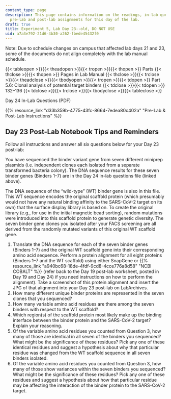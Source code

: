 ```yaml
---
content_type: page
description: This page contains information on the readings, in-lab questions, and
  pre-lab and post-lab assignments for this day of the lab.
draft: true
title: Experiment 5, Lab Day 23--old, DO NOT USE
uid: a7a3e792-21d6-4b30-a262-fbede45432f0
---
```

Note: Due to schedule changes on campus that affected lab days 21 and 23, some of the documents do not align completely with the lab manual schedule.

{{< tableopen >}}{{< theadopen >}}{{< tropen >}}{{< thopen >}}
Parts
{{< thclose >}}{{< thopen >}}
Pages in Lab Manual
{{< thclose >}}{{< trclose >}}{{< theadclose >}}{{< tbodyopen >}}{{< tropen >}}{{< tdopen >}}
Part 5.6: Clonal analysis of potential target binders
{{< tdclose >}}{{< tdopen >}}
132–136
{{< tdclose >}}{{< trclose >}}{{< tbodyclose >}}{{< tableclose >}}

Day 24 In-Lab Questions (PDF)

{{% resource_link "d33b359b-4775-43fc-8664-7edea80c402a" "Pre-Lab & Post-Lab Instructions" %}}

## Day 23 Post-Lab Notebook Tips and Reminders

Follow all instructions and answer all six questions below for your Day 23 post-lab:

You have sequenced the binder variant gene from seven different miniprep plasmids (i.e. independent clones each isolated from a separate transformed bacteria colony). The DNA sequence results for these seven binder genes (Binders 1–7) are in the Day 24 in-lab questions file (linked above).              

The DNA sequence of the “wild-type” (WT) binder gene is also in this file. This WT sequence encodes the original scaffold protein (which presumably would not have any natural binding affinity to the SARS-CoV-2 target on its own) that the surface display library is based on. To create the original library (e.g., for use in the initial magnetic bead sorting), random mutations were introduced into this scaffold protein to generate genetic diversity. The seven binder gene clones you isolated after your FACS screening are all derived from the randomly mutated variants of this original WT scaffold gene.

1. Translate the DNA sequence for each of the seven binder genes (Binders 1–7) and the original WT scaffold gene into their corresponding amino acid sequence. Perform a protein alignment for all eight proteins (Binders 1–7 and the WT scaffold) using either SnapGene or {{% resource_link "a940bc68-18de-4fdf-9cd8-4cce776a8d58" "NCBI COBALT" %}} (refer back to the Day 19 post-lab worksheet, posted in Day 19 and Day 24) if you need instructions on how to perform the alignment). Take a screenshot of this protein alignment and insert the JPG of that alignment into your Day 23 post-lab on LabArchives. 
2. How many different unique binder proteins are represented in the seven clones that you sequenced? 
3. How many variable amino acid residues are there among the seven binders with respect to the WT scaffold? 
4. Which region(s) of the scaffold protein most likely make up the binding interface between the binder protein and the SARS-CoV-2 target? Explain your reasoning. 
5. Of the variable amino acid residues you counted from Question 3, how many of those are identical in all seven of the binders you sequenced? What might be the significance of these residues? Pick any one of these identical residues and suggest a hypothesis about why that particular residue was changed from the WT scaffold sequence in all seven binders isolated. 
6. Of the variable amino acid residues you counted from Question 3, how many of those show variances within the seven binders you sequenced? What might be the significance of these residues? Pick any one of these residues and suggest a hypothesis about how that particular residue may be affecting the interaction of the binder protein to the SARS-CoV-2 target.